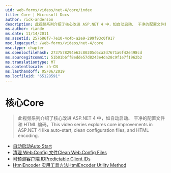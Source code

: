 ```yaml
---
uid: web-forms/videos/net-4/core/index
title: Core | Microsoft Docs
author: rick-anderson
description: 此视频系列介绍了核心改进 ASP.NET 4 中，如自动启动、 干净的配置文件和 HTML 编码。
ms.author: riande
ms.date: 11/14/2011
ms.assetid: 257686f7-7e10-4c4b-a2e9-299f93c0f917
msc.legacyurl: /web-forms/videos/net-4/core
msc.type: chapter
ms.openlocfilehash: 2737578294e63c80205d6ca2d7671a6f42e498cd
ms.sourcegitcommit: 51b01b6ff8edde57d8243e4da28c9f1e7f1962b2
ms.translationtype: MT
ms.contentlocale: zh-CN
ms.lasthandoff: 05/06/2019
ms.locfileid: "65128591"
---
```

# <a name="core"></a><span data-ttu-id="40ddc-103">核心</span><span class="sxs-lookup"><span data-stu-id="40ddc-103">Core</span></span>

> <span data-ttu-id="40ddc-104">此视频系列介绍了核心改进 ASP.NET 4 中，如自动启动、 干净的配置文件和 HTML 编码。</span><span class="sxs-lookup"><span data-stu-id="40ddc-104">This video series explores core improvements in ASP.NET 4 like auto-start, clean configuration files, and HTML encoding.</span></span>

- [<span data-ttu-id="40ddc-105">自动启动</span><span class="sxs-lookup"><span data-stu-id="40ddc-105">Auto Start</span></span>](aspnet-4-quick-hit-auto-start.md)
- [<span data-ttu-id="40ddc-106">清理 Web.Config 文件</span><span class="sxs-lookup"><span data-stu-id="40ddc-106">Clean Web.Config Files</span></span>](aspnet-4-quick-hit-clean-webconfig-files.md)
- [<span data-ttu-id="40ddc-107">可预测客户端 ID</span><span class="sxs-lookup"><span data-stu-id="40ddc-107">Predictable Client IDs</span></span>](aspnet-4-quick-hit-predictable-client-ids.md)
- [<span data-ttu-id="40ddc-108">HtmlEncoder 实用工具方法</span><span class="sxs-lookup"><span data-stu-id="40ddc-108">HtmlEncoder Utility Method</span></span>](aspnet-4-quick-hit-the-htmlencoder-utility-method.md)
